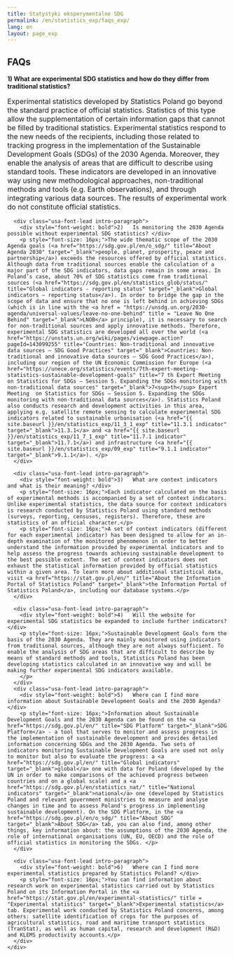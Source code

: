 ```yaml
---
title: Statystyki eksperymentalne SDG
permalink: /en/statistics_exp/faqs_exp/
lang: en
layout: page_exp
---
```

<div id="main" class="main-content" role="main">

  <a id="main-content" tabindex="-1"></a>
    <section class="pl-banner-exp">
    <div class="pl-grid">
      <div class="pl-banner-content">
                        <h1>FAQs</h1>
      </div>
    </div>
  </section>

  <section class="usa-section">
    <div class="pl-grid">
      <div class="usa-font-lead intro-paragraph">
        <div style="font-weight: bold">1)	What are experimental SDG statistics and how do they differ from traditional statistics? </div>
        <p style="font-size: 16px;">Experimental statistics developed by Statistics Poland go beyond the standard practice of official statistics. Statistics of this type allow the supplementation of certain information gaps that cannot be filled by traditional statistics. Experimental statistics respond to the new needs of the recipients, including those related to tracking progress in the implementation of the Sustainable Development Goals (SDGs) of the 2030 Agenda. Moreover, they enable the analysis of areas that are difficult to describe using standard tools. These indicators are developed in an innovative way using new methodological approaches, non-traditional methods and tools (e.g. Earth observations), and through integrating various data sources. The results of experimental work do not constitute official statistics.</p>
      </div>

      <div class="usa-font-lead intro-paragraph">
        <div style="font-weight: bold">2)	Is monitoring the 2030 Agenda possible without experimental SDG statistics? </div>
        <p style="font-size: 16px;">The wide thematic scope of the 2030 Agenda goals (<a href="https://sdg.gov.pl/en/o_sdg/" title="About Agenda 2030" target="_blank">people, planet, prosperity, peace and partnership</a>) exceeds the resources offered by official statistics. Although data from traditional sources enable the calculation of a major part of the SDG indicators, data gaps remain in some areas. In Poland’s case, about 70% of SDG statistics come from traditional sources (<a href="https://sdg.gov.pl/en/statistics_glob/status/" title="Global indicators - reporting status" target="_blank">Global indicators – reporting status</a>). In order to bridge the gap in the scope of data and ensure that no one is left behind in achieving SDGs (which is in line with the <a href = "https://unsdg.un.org/2030-agenda/universal-values/leave-no-one-behind" title = "Leave No One Behind" target="_blank">LNOB</a> principle), it is necessary to search for non-traditional sources and apply innovative methods. Therefore, experimental SDG statistics are developed all over the world (<a href="https://unstats.un.org/wiki/pages/viewpage.action?pageId=143099255" title="Countries: Non-traditional and innovative data sources – SDG Good Practices" target="_blank">Countries: Non-traditional and innovative data sources – SDG Good Practices</a>), including our region of the UN Economic Commission for Europe (<a href="https://unece.org/statistics/events/7th-expert-meeting-statistics-sustainable-development-goals" title="7 th Expert Meeting  on Statistics for SDGs – Session 5. Expanding the SDGs monitoring with non-traditional data sources" target="_blank">7<sup>th</sup> Expert Meeting  on Statistics for SDGs – Session 5. Expanding the SDGs monitoring with non-traditional data sources</a>). Statistics Poland also conducts research and development activities in this area, applying e.g. satellite remote sensing to calculate experimental SDG indicators related to sustainable urbanisation (<a href="{{ site.baseurl }}/en/statistics_exp/11_3_1_exp" title="11.3.1 indicator" target="_blank">11.3.1</a> and <a href="{{ site.baseurl }}/en/statistics_exp/11_7_1_exp" title="11.7.1 indicator" target="_blank">11.7.1</a>) and infrastructure (<a href="{{ site.baseurl }}/en/statistics_exp/09_exp" title="9.1.1 indicator" target="_blank">9.1.1</a>). </p>
      </div>

      <div class="usa-font-lead intro-paragraph">
        <div style="font-weight: bold">3)	What are context indicators and what is their meaning? </div>
        <p style="font-size: 16px;">Each indicator calculated on the basis of experimental methods is accompanied by a set of context indicators. Unlike experimental statistics, the data source for context indicators is research conducted by Statistics Poland using standard methods (surveys, reporting, censuses, registers). Therefore, these are statistics of an official character.</p>
        <p style="font-size: 16px;">A set of context indicators (different for each experimental indicator) has been designed to allow for an in-depth examination of the monitored phenomenon in order to better understand the information provided by experimental indicators and to help assess the progress towards achieving sustainable development to the best possible extent. The set of context indicators does not exhaust the statistical information provided by official statistics within a given area. To learn more about additional statistical data, visit <a href="https://stat.gov.pl/en/" title="About the Information Portal of Statistics Poland" target="_blank">the Information Portal of Statistics Poland</a>, including our database systems.</p>
      </div>

      <div class="usa-font-lead intro-paragraph">
        <div style="font-weight: bold">4)	Will the website for experimental SDG statistics be expanded to include further indicators? </div>
        <p style="font-size: 16px;">Sustainable Development Goals form the basis of the 2030 Agenda. They are mainly monitored using indicators from traditional sources, although they are not always sufficient. To enable the analysis of SDG areas that are difficult to describe by means of standard methods and tools, Statistics Poland has been developing statistics calculated in an innovative way and will be making further experimental SDG indicators available.
        </p>
      </div>
      <div class="usa-font-lead intro-paragraph">
        <div style="font-weight: bold">5)	Where can I find more information about Sustainable Development Goals and the 2030 Agenda? </div>
        <p style="font-size: 16px;">Information about Sustainable Development Goals and the 2030 Agenda can be found on the <a href="https://sdg.gov.pl/en/" title="SDG Platform" target="_blank">SDG Platform</a> - a tool that serves to monitor and assess progress in the implementation of sustainable development and provides detailed information concerning SDGs and the 2030 Agenda. Two sets of indicators monitoring Sustainable Development Goals are used not only to monitor but also to evaluate the progress: a <a href="https://sdg.gov.pl/en/" title="Global indicators" target="_blank">global</a> one with data for Poland (developed by the UN in order to make comparisons of the achieved progress between countries and on a global scale) and a <a href="https://sdg.gov.pl/en/statistics_nat/" title="National indicators" target="_blank">national</a> one (developed by Statistics Poland and relevant government ministries to measure and analyse changes in time and to assess Poland's progress in implementing sustainable development). On the SDG Platform, in the <a href="https://sdg.gov.pl/en/o_sdg/" title="About SDG" target="_blank">About SDG</a> tab, you can also find, among other things, key information about: the assumptions of the 2030 Agenda, the role of international organisations (UN, EU, OECD) and the role of official statistics in monitoring the SDGs. </p>
      </div>

      <div class="usa-font-lead intro-paragraph">
        <div style="font-weight: bold">6)	Where can I find more experimental statistics prepared by Statistics Poland? </div>
        <p style="font-size: 16px;">You can find information about research work on experimental statistics carried out by Statistics Poland on its Information Portal in the <a href="https://stat.gov.pl/en/experimental-statistics/" title = "Experimental statistics" target="_blank">Experimental statistics</a> tab. Experimental work conducted by Statistics Poland concerns, among others: satellite identification of crops for the purposes of agricultural statistics, road and maritime transport statistics (TranStat), as well as human capital, research and development (R&D) and KLEMS productivity accounts.</p>
      </div>
    </div>
  </section>
  </div>
